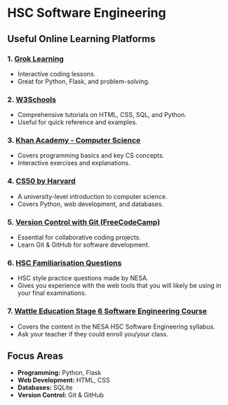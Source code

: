 # HSC Software Engineering

## Useful Online Learning Platforms

### 1. [Grok Learning](https://groklearning.com/)
- Interactive coding lessons.
- Great for Python, Flask, and problem-solving.

### 2. [W3Schools](https://www.w3schools.com/)
- Comprehensive tutorials on HTML, CSS, SQL, and Python.
- Useful for quick reference and examples.

### 3. [Khan Academy - Computer Science](https://www.khanacademy.org/computing/computer-science)
- Covers programming basics and key CS concepts.
- Interactive exercises and explanations.

### 4. [CS50 by Harvard](https://www.edx.org/cs50)
- A university-level introduction to computer science.
- Covers Python, web development, and databases.

### 5. [Version Control with Git (FreeCodeCamp)](https://www.freecodecamp.org/learn/)
- Essential for collaborative coding projects.
- Learn Git & GitHub for software development.

### 6. [HSC Familiarisation Questions](https://fam.hsconline.nesa.nsw.edu.au/)
- HSC style practice questions made by NESA.
- Gives you experience with the web tools that you will likely be using in your final examinations.

### 7. [Wattle Education Stage 6 Software Engineering Course](https://wattleeducation.com/)
- Covers the content in the NESA HSC Software Engineering syllabus.
- Ask your teacher if they could enroll you/your class. 

## Focus Areas
- **Programming:** Python, Flask
- **Web Development:** HTML, CSS
- **Databases:** SQLite
- **Version Control:** Git & GitHub

